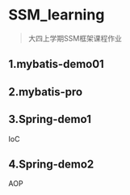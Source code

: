 # SSM_learning
>大四上学期SSM框架课程作业
## 1.mybatis-demo01

## 2.mybatis-pro

## 3.Spring-demo1
IoC
## 4.Spring-demo2
AOP